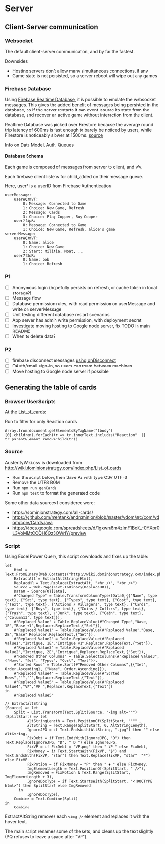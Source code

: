 # Server

## Client-Server communication

### Websocket
The default client-server communication, and by far the fastest.

Downsides:

* Hosting servers don't allow many simultaneous connections, if any
* Game state is not persisted, so a server reboot will wipe out any games

### Firebase Database

Using [Firebase Realtime Database](https://firebase.google.com/docs/database), it is possible to emulate the websocket messages. This gives the added benefit of messages being persisted in the database, so if the server restarts it can event-source its state from the database, and recover an active game without interaction from the client.

Realtime Database was picked over Firestore because the average round trip latency of 600ms is fast enough to barely be noticed by users, while Firestore is noticeably slower at 1500ms.
[source](https://medium.com/@d8schreiber/firebase-performance-firestore-and-realtime-database-latency-13effcade26d)

[Info on Data Model, Auth, Queues](https://howtofirebase.com/firebase-data-modeling-939585ade7f4)

#### Database Schema

Each game is composed of messages from server to client, and v/v.

Each firebase client listens for child_added on their message queue.

Here, user* is a userID from Firebase Authentication

    userMessage:
        userWQ3mVT:
            0: Message: Connected to Game
            1: Choice: New Game, Refresh
            2: Message: Cards
            3: Choice: Play Copper, Buy Copper
        user7f8pR:
            0: Message: Connected to Game
            1: Choice: New Game, Refresh, alice's game
    serverMessage:
        userWQ3mVT:
            0: Name: alice
            1: Choice: New Game
            2: Start: Militia, Moat, ...
        user7f8pR:
            0: Name: bob
            1: Choice: Refresh

### P1
- [ ] Anonymous login (hopefully persists on refresh, or cache token in local storage?)
- [ ] Message flow
- [ ] Database permission rules, with read permission on userMessage and write on serverMessage
- [ ] Unit testing different database restart scenarios
- [ ] App server has admin write permission, with deployment secret
- [ ] Investigate moving hosting to Google node server, fix TODO in main README
- [ ] When to delete data?

### P2 
- [ ] firebase disconnect messages [using onDisconnect](https://firebase.google.com/docs/database/web/offline-capabilities#how-ondisconnect-works)
- [ ] OAuth/email sign-in, so users can roam between machines
- [ ] Move hosting to Google node server if possible

## Generating the table of cards

### Browser UserScripts

At the [List_of_cards](http://wiki.dominionstrategy.com/index.php/List_of_cards):

Run to filter for only Reaction cards

    Array.from(document.getElementsByTagName("tbody")[0].children).forEach(tr => tr.innerText.includes("Reaction") || tr.parentElement.removeChild(tr))

### Source

AusterityWiki.csv is downloaded from http://wiki.dominionstrategy.com/index.php/List_of_cards

* Run the script below, then Save As with type CSV UTF-8
* Remove the UTF8 BOM
* Run `npm run genCards`
* Run `npm test` to format the generated code

Some other data sources I considered were:

* https://dominionstrategy.com/all-cards/
* https://github.com/mehtank/androminion/blob/master/vdom/src/com/vdom/core/Cards.java
* https://docs.google.com/spreadsheets/d/1gxwm6m4zImF1BoK_-0YXpr0L3VoMMtCCQH6QzSOWrlY/preview

### Script

Using Excel Power Query, this script downloads and fixes up the table:

```
let
    Html = Text.FromBinary(Web.Contents("http://wiki.dominionstrategy.com/index.php/List_of_cards")),
    ExtractAlt = ExtractAltString(Html),
    ReplaceHR = Text.Replace(ExtractAlt, "<hr />", "<br />"),
    Source = Web.Page(Text.ToBinary(ReplaceHR)),
    Data0 = Source{0}[Data],
    #"Changed Type" = Table.TransformColumnTypes(Data0,{{"Name", type text}, {"Set", type text}, {"Types", type text}, {"Cost", type text}, {"Text", type text}, {"Actions / Villagers", type text}, {"Cards", type text}, {"Buys", type text}, {"Coins / Coffers", type text}, {"Trash", type text}, {"Junk", type text}, {"Gain", type text}, {"Column13", type text}}),
    #"Replaced Value" = Table.ReplaceValue(#"Changed Type","Base, 1E","Base v1",Replacer.ReplaceText,{"Set"}),
    #"Replaced Value1" = Table.ReplaceValue(#"Replaced Value","Base, 2E","Base",Replacer.ReplaceText,{"Set"}),
    #"Replaced Value2" = Table.ReplaceValue(#"Replaced Value1","Intrigue, 1E","Intrigue v1",Replacer.ReplaceText,{"Set"}),
    #"Replaced Value3" = Table.ReplaceValue(#"Replaced Value2","Intrigue, 2E","Intrigue",Replacer.ReplaceText,{"Set"}),
    #"Removed Other Columns" = Table.SelectColumns(#"Replaced Value3",{"Name", "Set", "Types", "Cost", "Text"}),
    #"Sorted Rows" = Table.Sort(#"Removed Other Columns",{{"Set", Order.Ascending}, {"Name", Order.Ascending}}),
    #"Replaced Value4" = Table.ReplaceValue(#"Sorted Rows","'","’",Replacer.ReplaceText,{"Text"}),
    #"Replaced Value5" = Table.ReplaceValue(#"Replaced Value4","VP","VP ",Replacer.ReplaceText,{"Text"})
in
    #"Replaced Value5"

// ExtractAltString 
(Source) => let
    Split = List.Transform(Text.Split(Source, "<img alt="""), (SplitStart) => let
          AltStringLength = Text.PositionOf(SplitStart, """"),
          AltString = Text.Range(SplitStart, 0, AltStringLength),
          IgnoreJPG = if Text.EndsWith(AltString, ".jpg") then "" else AltString,
          FixDebt = if Text.EndsWith(IgnoreJPG, "D") then Text.Replace(IgnoreJPG, "D", " D ") else IgnoreJPG,
          FixVP = if FixDebt = "VP.png" then " VP " else FixDebt,
          FixMoney = if Text.StartsWith(FixVP, "$") and Text.EndsWith(FixVP, "star") then Text.Replace(FixVP, "star", "*") else FixVP,
          FixPotion = if FixMoney = "P" then " ◉ " else FixMoney,
          ImgElementLength = Text.PositionOf(SplitStart, " />"),
          ImgRemoved = FixPotion & Text.Range(SplitStart, ImgElementLength + 3),
          IgnoreDocType = if Text.StartsWith(SplitStart, "<!DOCTYPE html>") then SplitStart else ImgRemoved
      in
          IgnoreDocType),
    Combine = Text.Combine(Split)
in
    Combine
```

ExtractAltString removes each `<img />` element and replaces it with the hover text.

The main script renames some of the sets, and cleans up the text slightly (PQ refuses to leave a space after "VP").
